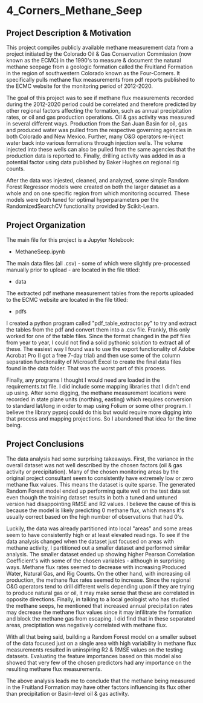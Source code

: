# 4_Corners_Methane_Seep

## Project Description & Motivation
This project compiles publicly available methane measurement data from a project initiated by the Colorado Oil & Gas Conservation Commission (now known as the ECMC) in the 1990's to measure & document the natural methane seepage from a geologic formation called the Fruitland Formation in the region of southwestern Colorado known as the Four-Corners. It specifically pulls methane flux measurements from pdf reports published to the ECMC website for the monitoring period of 2012-2020. 

The goal of this project was to see if methane flux measurements recorded during the 2012-2020 period could be correlated and therefore predicted by other regional factors affecting the formation, such as annual precipitation rates, or oil and gas production operations. Oil & gas activity was measured in several different ways. Production from the San Juan Basin for oil, gas and produced water was pulled from the respective governing agencies in both Colorado and New Mexico. Further, many O&G operators re-inject water back into various formations through injection wells. The volume injected into these wells can also be pulled from the same agencies that the production data is reported to. Finally, drilling activity was added in as a potential factor using data published by Baker Hughes on regional rig counts.

After the data was injested, cleaned, and analyzed, some simple Random Forest Regressor models were created on both the larger dataset as a whole and on one specific region from which monitoring occurred. These models were both tuned for optimal hyperparameters per the RandomizedSearchCV functionality provided by Scikit-Learn.

## Project Organization
The main file for this project is a Jupyter Notebook: 
  - MethaneSeep.ipynb

The main data files (all .csv) - some of which were slightly pre-processed manually prior to upload - are located in the file titled:
  - data

The extracted pdf methane measurement tables from the reports uploaded to the ECMC website are located in the file titled:
  - pdfs

I created a python program called "pdf_table_extractor.py" to try and extract the tables from the pdf and convert them into a .csv file. Frankly, this only worked for one of the table files. Since the format changed in the pdf files from year to year, I could not find a solid pythonic solution to extract all of these. The easiest way I found was to use the export functionality of Adobe Acrobat Pro (I got a free 7-day trial) and then use some of the column separation funcitonality of Microsoft Excel to create the final data files found in the data folder. That was the worst part of this process.

Finally, any programs I thought I would need are loaded in the requirements.txt file. I did include some mapping libraries that I didn't end up using. After some digging, the methane measurement locations were recorded in state plane units (northing, easting) which requires conversion to standard lat/long in order to map using Folium or some other program. I believe the library pyproj could do this but would require more digging into that process and mapping projections. So I abandoned that idea for the time being.

## Project Conclusions
The data analysis had some surprising takeaways. First, the variance in the overall dataset was not well described by the chosen factors (oil & gas activity or precipitation). Many of the chosen monitoring areas by the original project consultant seem to consistently have extremely low or zero methane flux values. This means the dataset is quite sparse. The generated Random Forest model ended up performing quite well on the test data set even though the training dataset results in both a tuned and untuned version had disappointing RMSE and R2 values. I believe the cause of this is because the model is likely predicting 0 methane flux, which means it's usually correct based on the high number of observations that had 0's.

Luckily, the data was already partitioned into local "areas" and some areas seem to have consistently high or at least elevated readings. To see if the data analysis changed when the dataset just focused on areas with methane activity, I partitioned out a smaller dataset and performed similar analysis. The smaller dataset ended up showing higher Pearson Correlation Coefficient's with some of the chosen variables - although in surprising ways. Methane flux rates seemed to decrease with increasing Produced Water, Natural Gas, and Rig Counts. On the other hand, with increasing oil production, the methane flux rates seemed to increase. Since the regional O&G operators tend to drill different wells depending upon if they are trying to produce natural gas or oil, it may make sense that these are correlated in opposite directions. Finally, in talking to a local geologist who has studied the methane seeps, he mentioned that increased annual precipitation rates may decrease the methane flux values since it may infilitrate the formation and block the methane gas from escaping. I did find that in these separated areas, preciptiation was negatively correlated with methane flux.

With all that being said, building a Random Forest model on a smaller subset of the data focused just on a single area with high variability in methane flux measurements resulted in uninspiring R2 & RMSE values on the testing datasets. Evaluating the feature importances based on this model also showed that very few of the chosen predictors had any importance on the resulting methane flux measurements. 

The above analysis leads me to conclude that the methane being measured in the Fruitland Formation may have other factors influencing its flux other than precipitation or Basin-level oil & gas activity. 
